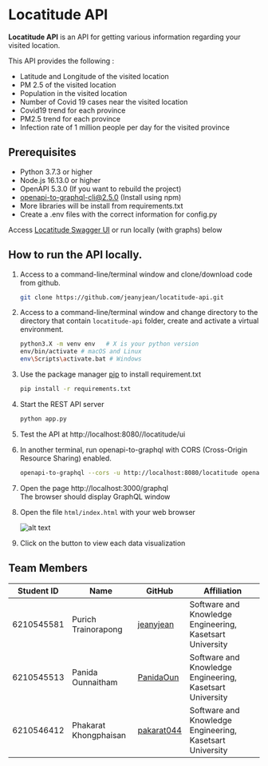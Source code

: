 Locatitude API
===============
**Locatitude API** is an API for getting various information regarding your visited location.

This API provides the following :
* Latitude and Longitude of the visited location
* PM 2.5 of the visited location
* Population in the visited location
* Number of Covid 19 cases near the visited location
* Covid19 trend for each province
* PM2.5 trend for each province
* Infection rate of 1 million people per day for the visited province

## Prerequisites
* Python 3.7.3 or higher
* Node.js 16.13.0 or higher
* OpenAPI 5.3.0 (If you want to rebuild the project)
* openapi-to-graphql-cli@2.5.0 (Install using npm)
* More libraries will be install from requirements.txt
* Create a .env files with the correct information for config.py

Access [Locatitude Swagger UI](loca-titude.herokuapp.com/locatitude/ui) or run locally (with graphs) below

## How to run the API locally.<br />
1. Access to a command-line/terminal window and clone/download code from github.
    ```bash
    git clone https://github.com/jeanyjean/locatitude-api.git
    ```
2. Access to a command-line/terminal window and change directory to the directory that contain `locatitude-api` folder, create and activate a virtual environment.
    ```bash
    python3.X -m venv env   # X is your python version
    env/bin/activate # macOS and Linux
    env\Scripts\activate.bat # Windows
    ```
3. Use the package manager [pip](https://pip.pypa.io/en/stable/) to install requirement.txt
    ```bash
    pip install -r requirements.txt
    ```
4. Start the REST API server 
    ```bash
    python app.py
    ```
5. Test the API at http://localhost:8080//locatitude/ui

7. In another terminal, run openapi-to-graphql with CORS
(Cross-Origin Resource Sharing) enabled.
    ```bash
    openapi-to-graphql --cors -u http://localhost:8080/locatitude openapi/locatitude-api.yaml
    ```

8. Open the page http://localhost:3000/graphql <br />
 The browser should display GraphQL window

9. Open the file `html/index.html` with your web browser <br />

    ![alt text](https://sv1.picz.in.th/images/2021/11/30/6g5vs9.jpg)

10. Click on the button to view each data visualization

## Team Members
| Student ID   | Name                         | GitHub                                    | Affiliation                           |
|--------------|------------------------------|-------------------------------------------|---------------------------------------|
| 6210545581   | Purich Trainorapong          | [jeanyjean](https://github.com/jeanyjean)           | Software and Knowledge Engineering, Kasetsart University |
| 6210545513   | Panida Ounnaitham            | [PanidaOun](https://github.com/PanidaOun)           | Software and Knowledge Engineering, Kasetsart University |
| 6210546412   | Phakarat Khongphaisan        | [pakarat044](https://github.com/pakarat044)         | Software and Knowledge Engineering, Kasetsart University |
